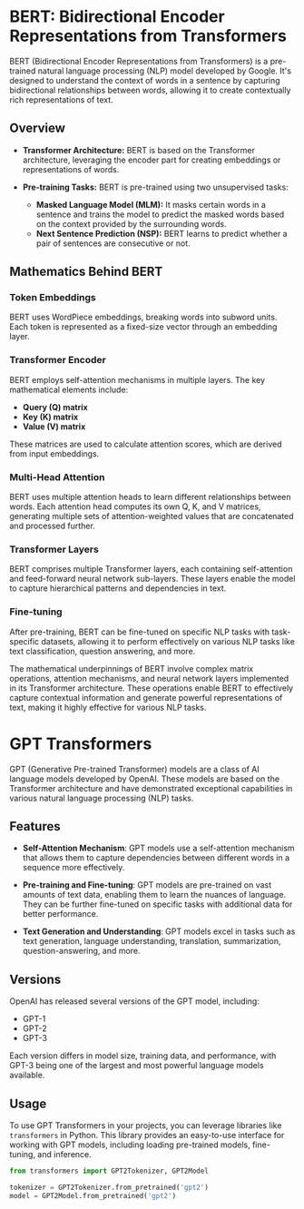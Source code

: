 # BERT: Bidirectional Encoder Representations from Transformers

BERT (Bidirectional Encoder Representations from Transformers) is a pre-trained natural language processing (NLP) model developed by Google. It's designed to understand the context of words in a sentence by capturing bidirectional relationships between words, allowing it to create contextually rich representations of text.

## Overview

- **Transformer Architecture:** BERT is based on the Transformer architecture, leveraging the encoder part for creating embeddings or representations of words.
  
- **Pre-training Tasks:** BERT is pre-trained using two unsupervised tasks:
  - **Masked Language Model (MLM):** It masks certain words in a sentence and trains the model to predict the masked words based on the context provided by the surrounding words.
  - **Next Sentence Prediction (NSP):** BERT learns to predict whether a pair of sentences are consecutive or not.

## Mathematics Behind BERT

### Token Embeddings

BERT uses WordPiece embeddings, breaking words into subword units. Each token is represented as a fixed-size vector through an embedding layer.

### Transformer Encoder

BERT employs self-attention mechanisms in multiple layers. The key mathematical elements include:
- **Query (Q) matrix**
- **Key (K) matrix**
- **Value (V) matrix**

These matrices are used to calculate attention scores, which are derived from input embeddings.

### Multi-Head Attention

BERT uses multiple attention heads to learn different relationships between words. Each attention head computes its own Q, K, and V matrices, generating multiple sets of attention-weighted values that are concatenated and processed further.

### Transformer Layers

BERT comprises multiple Transformer layers, each containing self-attention and feed-forward neural network sub-layers. These layers enable the model to capture hierarchical patterns and dependencies in text.

### Fine-tuning

After pre-training, BERT can be fine-tuned on specific NLP tasks with task-specific datasets, allowing it to perform effectively on various NLP tasks like text classification, question answering, and more.

The mathematical underpinnings of BERT involve complex matrix operations, attention mechanisms, and neural network layers implemented in its Transformer architecture. These operations enable BERT to effectively capture contextual information and generate powerful representations of text, making it highly effective for various NLP tasks.


# GPT Transformers

GPT (Generative Pre-trained Transformer) models are a class of AI language models developed by OpenAI. These models are based on the Transformer architecture and have demonstrated exceptional capabilities in various natural language processing (NLP) tasks.

## Features

- **Self-Attention Mechanism**: GPT models use a self-attention mechanism that allows them to capture dependencies between different words in a sequence more effectively.
  
- **Pre-training and Fine-tuning**: GPT models are pre-trained on vast amounts of text data, enabling them to learn the nuances of language. They can be further fine-tuned on specific tasks with additional data for better performance.
  
- **Text Generation and Understanding**: GPT models excel in tasks such as text generation, language understanding, translation, summarization, question-answering, and more.

## Versions

OpenAI has released several versions of the GPT model, including:
- GPT-1
- GPT-2
- GPT-3

Each version differs in model size, training data, and performance, with GPT-3 being one of the largest and most powerful language models available.

## Usage

To use GPT Transformers in your projects, you can leverage libraries like `transformers` in Python. This library provides an easy-to-use interface for working with GPT models, including loading pre-trained models, fine-tuning, and inference.

```python
from transformers import GPT2Tokenizer, GPT2Model

tokenizer = GPT2Tokenizer.from_pretrained('gpt2')
model = GPT2Model.from_pretrained('gpt2')




